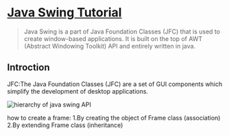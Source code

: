 # [Java Swing Tutorial](http://www.javatpoint.com/java-swing)

> Java Swing is a part of Java Foundation Classes (JFC) that is used to create window-based applications. It is built on the top of AWT (Abstract Windowing Toolkit) API and entirely written in java.

## Introction
JFC:The Java Foundation Classes (JFC) are a set of GUI components which simplify the development of desktop applications.

![hierarchy of java swing API](http://www.javatpoint.com/images/swinghierarchy.jpg)

how to create a frame:
1.By creating the object of Frame class (association) 
2.By extending Frame class (inheritance)

## 
